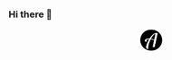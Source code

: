 ### Hi there 👋


<p align="center">
  <a href="https://alexandrosstergiou.github.io"  target="_blank">
    <img src="https://github.com/alexandrosstergiou/alexandrosstergiou.github.io/blob/master/icon.png" width="40" height="40" >
   </a>
  
</p>

